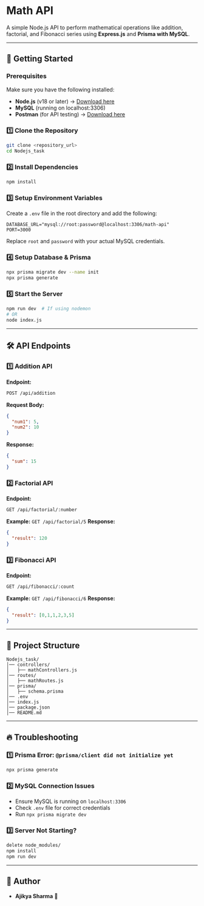 # Math API

A simple Node.js API to perform mathematical operations like addition, factorial, and Fibonacci series using **Express.js** and **Prisma with MySQL**.

---

## 🚀 Getting Started

### Prerequisites
Make sure you have the following installed:
- **Node.js** (v18 or later) → [Download here](https://nodejs.org/)
- **MySQL** (running on localhost:3306)
- **Postman** (for API testing) → [Download here](https://www.postman.com/)

### 1️⃣ Clone the Repository
```sh
git clone <repository_url>
cd Nodejs_task
```

### 2️⃣ Install Dependencies
```sh
npm install
```

### 3️⃣ Setup Environment Variables
Create a `.env` file in the root directory and add the following:
```env
DATABASE_URL="mysql://root:password@localhost:3306/math-api"
PORT=3000
```
Replace `root` and `password` with your actual MySQL credentials.

### 4️⃣ Setup Database & Prisma
```sh
npx prisma migrate dev --name init
npx prisma generate
```

### 5️⃣ Start the Server
```sh
npm run dev  # If using nodemon
# OR
node index.js
```

---

## 🛠 API Endpoints

### 1️⃣ Addition API
**Endpoint:**
```sh
POST /api/addition
```
**Request Body:**
```json
{
  "num1": 5,
  "num2": 10
}
```
**Response:**
```json
{
  "sum": 15
}
```

### 2️⃣ Factorial API
**Endpoint:**
```sh
GET /api/factorial/:number
```
**Example:** `GET /api/factorial/5`
**Response:**
```json
{
  "result": 120
}
```

### 3️⃣ Fibonacci API
**Endpoint:**
```sh
GET /api/fibonacci/:count
```
**Example:** `GET /api/fibonacci/6`
**Response:**
```json
{
  "result": [0,1,1,2,3,5]
}
```

---

## 📌 Project Structure
```
Nodejs_task/
│── controllers/
│   ├── mathControllers.js
│── routes/
│   ├── mathRoutes.js
│── prisma/
│   ├── schema.prisma
│── .env
│── index.js
│── package.json
│── README.md
```

---

## 🔥 Troubleshooting

### 1️⃣ **Prisma Error: `@prisma/client did not initialize yet`**
```sh
npx prisma generate
```

### 2️⃣ **MySQL Connection Issues**
- Ensure MySQL is running on `localhost:3306`
- Check `.env` file for correct credentials
- Run `npx prisma migrate dev`

### 3️⃣ **Server Not Starting?**
```sh
delete node_modules/
npm install
npm run dev
```

---

## 🎯 Author
- **Ajikya Sharma** 🚀

